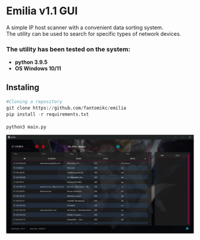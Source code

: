 # Emilia v1.1 GUI
A simple IP host scanner with a convenient data sorting system.\
The utility can be used to search for specific types of network devices.

### The utility has been tested on the system:
* **python 3.9.5**
* **OS Windows 10/11**

## Instaling
```python
#Cloning a repository
git clone https://github.com/fantomikc/emilia
pip install -r requirements.txt

python3 main.py
```

![alt text](https://github.com/fantomikc/sys/blob/main/emilia/preview.png)
